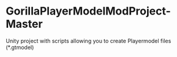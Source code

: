 # GorillaPlayerModelModProject-Master
Unity project with scripts allowing you to create Playermodel files (*.gtmodel)

